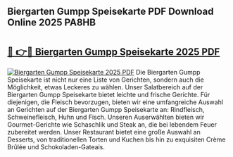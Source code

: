 ## Biergarten Gumpp Speisekarte PDF Download Online 2025 PA8HB

# <h2><a href="http://gc662mf.nevu.top/?p=Biergarten+Gumpp+Speisekarte">🔗 👉🔴 Biergarten Gumpp Speisekarte 2025 PDF</a></h2>

[![Biergarten Gumpp Speisekarte 2025 PDF](https://i.imgur.com/dBaPXMq.png)](http://gc662mf.nevu.top/?p=Biergarten+Gumpp+Speisekarte)
Die Biergarten Gumpp Speisekarte ist nicht nur eine Liste von Gerichten, sondern auch die Möglichkeit, etwas Leckeres zu wählen. Unser Salatbereich auf der Biergarten Gumpp Speisekarte bietet leichte und frische Gerichte. Für diejenigen, die Fleisch bevorzugen, bieten wir eine umfangreiche Auswahl an Gerichten auf der Biergarten Gumpp Speisekarte an: Rindfleisch, Schweinefleisch, Huhn und Fisch. Unseren Auserwählten bieten wir Gourmet-Gerichte wie Schaschlik und Steak an, die bei lebendem Feuer zubereitet werden. Unser Restaurant bietet eine große Auswahl an Desserts, von traditionellen Torten und Kuchen bis hin zu exquisiten Crème Brûlée und Schokoladen-Gateais.
